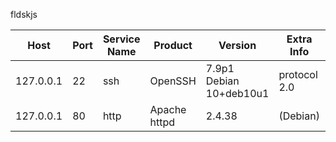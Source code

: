 fldskjs

Host|Port|Service Name|Product|Version|Extra Info|Platform Enumeration
-|-|-|-|-|-|-
127.0.0.1 |22 |ssh |OpenSSH |7.9p1 Debian 10+deb10u1 |protocol 2.0 |cpe:/o:linux:linux_kernel
127.0.0.1 |80 |http |Apache httpd |2.4.38 |(Debian) |cpe:/a:apache:http_server:2.4.38

